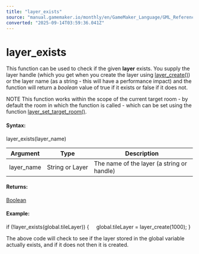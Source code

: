 ```yaml
---
title: "layer_exists"
source: "manual.gamemaker.io/monthly/en/GameMaker_Language/GML_Reference/Asset_Management/Rooms/General_Layer_Functions/layer_exists.htm"
converted: "2025-09-14T03:59:36.041Z"
---
```


# layer\_exists

This function can be used to check if the given **layer** exists. You supply the layer handle (which you get when you create the layer using [layer\_create()](layer_create.md)) or the layer name (as a string - this will have a performance impact) and the function will return a _boolean_ value of true if it exists or false if it does not.

NOTE This function works within the scope of the current target room - by default the room in which the function is called - which can be set using the function [layer\_set\_target\_room()](layer_set_target_room.md).

#### Syntax:

layer\_exists(layer\_name)

| Argument | Type | Description |
| --- | --- | --- |
| layer_name | String or Layer | The name of the layer (a string or handle) |

#### Returns:

[Boolean](../../../../GML_Overview/Data_Types.md)

#### Example:

if (!layer\_exists(global.tileLayer))
{
    global.tileLayer = layer\_create(1000);
}

The above code will check to see if the layer stored in the global variable actually exists, and if it does not then it is created.